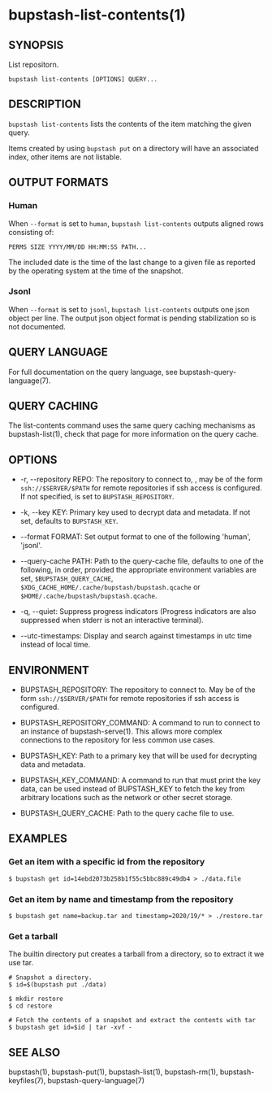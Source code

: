 bupstash-list-contents(1) 
=========================

## SYNOPSIS

List repositorn.

`bupstash list-contents [OPTIONS] QUERY... `

## DESCRIPTION

`bupstash list-contents` lists the contents of the item matching the given query.

Items created by using `bupstash put` on a directory will have an associated index, other items
are not listable.

## OUTPUT FORMATS

### Human

When `--format` is set to `human`, `bupstash list-contents` outputs aligned rows consisting of:

```
PERMS SIZE YYYY/MM/DD HH:MM:SS PATH...
```

The included date is the time of the last change to a given file as reported by the
operating system at the time of the snapshot.

### Jsonl

When `--format` is set to `jsonl`, `bupstash list-contents` outputs one json object per line.
The output json object format is pending stabilization so is not documented.

## QUERY LANGUAGE

For full documentation on the query language, see bupstash-query-language(7).

## QUERY CACHING

The list-contents command uses the same query caching mechanisms as bupstash-list(1), check that page for
more information on the query cache.

## OPTIONS

* -r, --repository REPO:
  The repository to connect to, , may be of the form `ssh://$SERVER/$PATH` for
  remote repositories if ssh access is configured. If not specified, is set to `BUPSTASH_REPOSITORY`.

* -k, --key KEY:
  Primary key used to decrypt data and metadata. If not set, defaults
  to `BUPSTASH_KEY`.

* --format FORMAT:
  Set output format to one of the following 'human', 'jsonl'.

* --query-cache PATH:
  Path to the query-cache file, defaults to one of the following, in order, provided
  the appropriate environment variables are set, `$BUPSTASH_QUERY_CACHE`,
  `$XDG_CACHE_HOME/.cache/bupstash/bupstash.qcache` or `$HOME/.cache/bupstash/bupstash.qcache`.

* -q, --quiet:
  Suppress progress indicators (Progress indicators are also suppressed when stderr
  is not an interactive terminal).

* --utc-timestamps:
  Display and search against timestamps in utc time instead of local time.

## ENVIRONMENT

* BUPSTASH_REPOSITORY:
  The repository to connect to. May be of the form `ssh://$SERVER/$PATH` for
  remote repositories if ssh access is configured.

* BUPSTASH_REPOSITORY_COMMAND:
  A command to run to connect to an instance of bupstash-serve(1). This 
  allows more complex connections to the repository for less common use cases.

* BUPSTASH_KEY:
  Path to a primary key that will be used for decrypting data and metadata.

* BUPSTASH_KEY_COMMAND:
  A command to run that must print the key data, can be used instead of BUPSTASH_KEY
  to fetch the key from arbitrary locations such as the network or other secret storage.

* BUPSTASH_QUERY_CACHE:
  Path to the query cache file to use.


## EXAMPLES

### Get an item with a specific id from the repository

```
$ bupstash get id=14ebd2073b258b1f55c5bbc889c49db4 > ./data.file
```

### Get an item by name and timestamp from the repository

```
$ bupstash get name=backup.tar and timestamp=2020/19/* > ./restore.tar
```

### Get a tarball

The builtin directory put creates a tarball from a directory, so to extract 
it we use tar.

```
# Snapshot a directory.
$ id=$(bupstash put ./data)

$ mkdir restore
$ cd restore 

# Fetch the contents of a snapshot and extract the contents with tar
$ bupstash get id=$id | tar -xvf -
```

## SEE ALSO

bupstash(1), bupstash-put(1), bupstash-list(1), bupstash-rm(1), bupstash-keyfiles(7),
bupstash-query-language(7)
